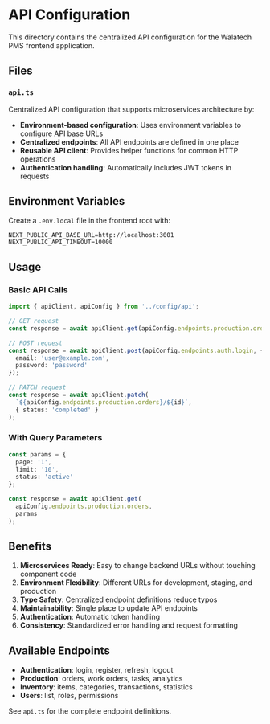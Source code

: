 # API Configuration

This directory contains the centralized API configuration for the Walatech PMS frontend application.

## Files

### `api.ts`

Centralized API configuration that supports microservices architecture by:

- **Environment-based configuration**: Uses environment variables to configure API base URLs
- **Centralized endpoints**: All API endpoints are defined in one place
- **Reusable API client**: Provides helper functions for common HTTP operations
- **Authentication handling**: Automatically includes JWT tokens in requests

## Environment Variables

Create a `.env.local` file in the frontend root with:

```env
NEXT_PUBLIC_API_BASE_URL=http://localhost:3001
NEXT_PUBLIC_API_TIMEOUT=10000
```

## Usage

### Basic API Calls

```typescript
import { apiClient, apiConfig } from '../config/api';

// GET request
const response = await apiClient.get(apiConfig.endpoints.production.orders);

// POST request
const response = await apiClient.post(apiConfig.endpoints.auth.login, {
  email: 'user@example.com',
  password: 'password'
});

// PATCH request
const response = await apiClient.patch(
  `${apiConfig.endpoints.production.orders}/${id}`,
  { status: 'completed' }
);
```

### With Query Parameters

```typescript
const params = {
  page: '1',
  limit: '10',
  status: 'active'
};

const response = await apiClient.get(
  apiConfig.endpoints.production.orders,
  params
);
```

## Benefits

1. **Microservices Ready**: Easy to change backend URLs without touching component code
2. **Environment Flexibility**: Different URLs for development, staging, and production
3. **Type Safety**: Centralized endpoint definitions reduce typos
4. **Maintainability**: Single place to update API endpoints
5. **Authentication**: Automatic token handling
6. **Consistency**: Standardized error handling and request formatting

## Available Endpoints

- **Authentication**: login, register, refresh, logout
- **Production**: orders, work orders, tasks, analytics
- **Inventory**: items, categories, transactions, statistics
- **Users**: list, roles, permissions

See `api.ts` for the complete endpoint definitions.